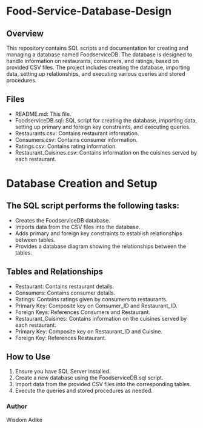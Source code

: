 # Food-Service-Database-Design
## **Overview**
This repository contains SQL scripts and documentation for creating and managing a database named FoodserviceDB. The database is designed to handle information on restaurants, consumers, and ratings, based on provided CSV files. The project includes creating the database, importing data, setting up relationships, and executing various queries and stored procedures.

## **Files**
- README.md: This file.
- FoodserviceDB.sql: SQL script for creating the database, importing data, setting up primary and foreign key constraints, and executing queries.
- Restaurants.csv: Contains restaurant information.
- Consumers.csv: Contains consumer information.
- Ratings.csv: Contains rating information.
- Restaurant_Cuisines.csv: Contains information on the cuisines served by each restaurant.

# Database Creation and Setup

## **The SQL script performs the following tasks:**
- Creates the FoodserviceDB database.
- Imports data from the CSV files into the database.
- Adds primary and foreign key constraints to establish relationships between tables.
- Provides a database diagram showing the relationships between the tables.

## **Tables and Relationships**
- Restaurant: Contains restaurant details.
- Consumers: Contains consumer details.
- Ratings: Contains ratings given by consumers to restaurants.
- Primary Key: Composite key on Consumer_ID and Restaurant_ID.
- Foreign Keys: References Consumers and Restaurant.
- Restaurant_Cuisines: Contains information on the cuisines served by each restaurant.
- Primary Key: Composite key on Restaurant_ID and Cuisine.
- Foreign Key: References Restaurant.

## **How to Use**
1. Ensure you have SQL Server installed.
2. Create a new database using the FoodserviceDB.sql script.
3. Import data from the provided CSV files into the corresponding tables.
4. Execute the queries and stored procedures as needed.

### **Author**
Wisdom Adike
